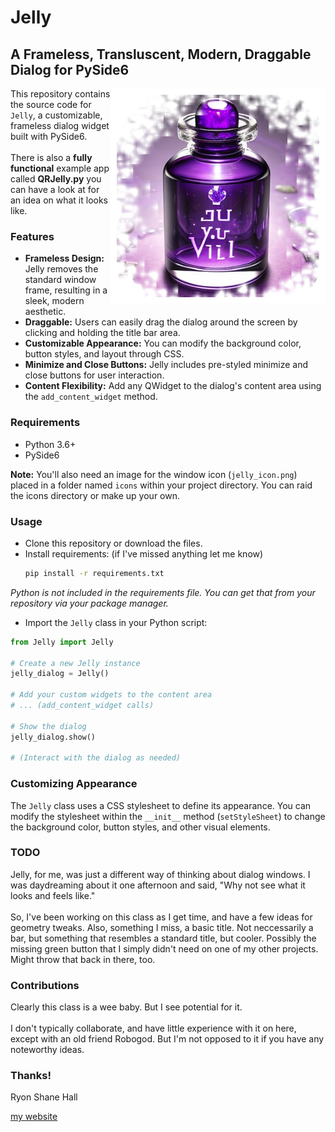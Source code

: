 # Jelly

## A Frameless, Transluscent, Modern, Draggable Dialog for PySide6

<img src="./icons/purple_vial_lg.png" alt="Jelly logo" align="right"></img>


This repository contains the source code for `Jelly`, a customizable, frameless dialog widget built with PySide6.
<br><br> 
There is also a **fully functional** example app called **QRJelly.py** you can have a look at for an idea on what it looks like.

### Features

* **Frameless Design:** Jelly removes the standard window frame, resulting in a sleek, modern aesthetic.
* **Draggable:** Users can easily drag the dialog around the screen by clicking and holding the title bar area.
* **Customizable Appearance:** You can modify the background color, button styles, and layout through CSS.
* **Minimize and Close Buttons:** Jelly includes pre-styled minimize and close buttons for user interaction.
* **Content Flexibility:** Add any QWidget to the dialog's content area using the `add_content_widget` method.


### Requirements

* Python 3.6+
* PySide6

**Note:** You'll also need an image for the window icon (`jelly_icon.png`) placed in a folder named `icons` within your project directory. You can raid the icons directory or make up your own.


### Usage

* Clone this repository or download the files. 
* Install requirements: (if I've missed anything let me know)
    ```bash
    pip install -r requirements.txt
    ```
*Python is not included in the requirements file. You can get that from your repository via your package manager.*
* Import the `Jelly` class in your Python script:

```python
from Jelly import Jelly

# Create a new Jelly instance
jelly_dialog = Jelly()

# Add your custom widgets to the content area
# ... (add_content_widget calls)

# Show the dialog
jelly_dialog.show()

# (Interact with the dialog as needed)
```

### Customizing Appearance

The `Jelly` class uses a CSS stylesheet to define its appearance. You can modify the stylesheet within the `__init__` method (`setStyleSheet`) to change the background color, button styles, and other visual elements.

### TODO

Jelly, for me, was just a different way of thinking about dialog windows. I was daydreaming about it one afternoon and said, "Why not see what it looks and feels like."
<br><br>
So, I've been working on this class as I get time, and have a few ideas for geometry tweaks. Also, something I miss, a basic title. Not neccessarily a bar, but something that resembles a standard title, but cooler. Possibly the missing green button that I simply didn't need on one of my other projects.  Might throw that back in there, too.

### Contributions

Clearly this class is a wee baby. But I see potential for it.
<br><br>
I don't typically collaborate, and have little experience with it on here, except with an old friend Robogod. But I'm not opposed to it if you have any noteworthy ideas.

### Thanks!

<p>Ryon Shane Hall</p>  

<a href="http://ryonshanehall.com" alt="RSH Homepage">my website</a>
